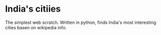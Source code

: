 # India's citiies
The simplest web scratch. Written in python, finds India's most interesting cities basen on wikipedia info. 
